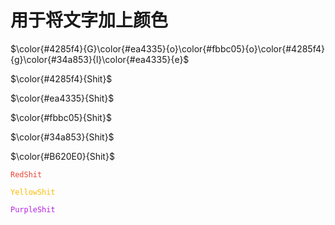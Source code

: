 # 用于将文字加上颜色

$\color{#4285f4}{G}\color{#ea4335}{o}\color{#fbbc05}{o}\color{#4285f4}{g}\color{#34a853}{l}\color{#ea4335}{e}$

<!-- 蓝色 -->
$\color{#4285f4}{Shit}$
 <!--红色  -->
$\color{#ea4335}{Shit}$
<!-- 黄色 -->
$\color{#fbbc05}{Shit}$
<!-- 绿色 -->
$\color{#34a853}{Shit}$
<!-- 紫色 -->
$\color{#B620E0}{Shit}$
<!-- 红色加强 -->
<code style="color:#ea4335">RedShit</code>
<!-- 黄色警告 -->
<code style="color:#fbbc05">YellowShit</code>
<!-- 紫色疑惑 -->
<code style="color:#B620E0">PurpleShit</code>
